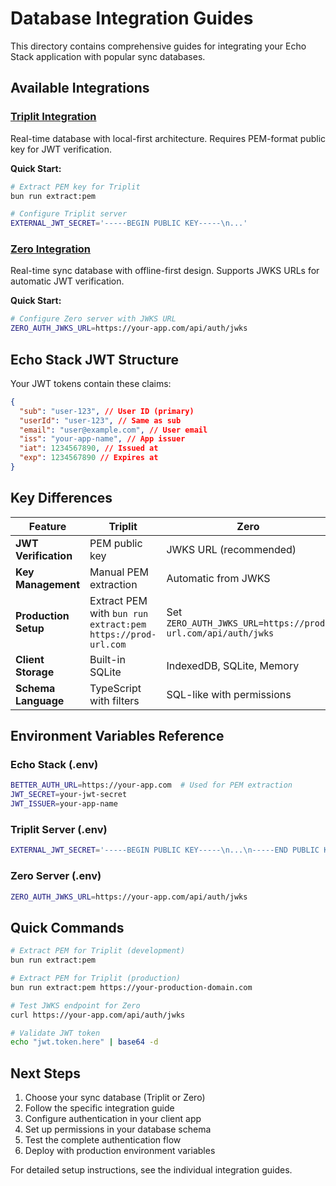 # Database Integration Guides

This directory contains comprehensive guides for integrating your Echo Stack application with popular sync databases.

## Available Integrations

### [Triplit Integration](./triplit.md)

Real-time database with local-first architecture. Requires PEM-format public key for JWT verification.

**Quick Start:**

```bash
# Extract PEM key for Triplit
bun run extract:pem

# Configure Triplit server
EXTERNAL_JWT_SECRET='-----BEGIN PUBLIC KEY-----\n...'
```

### [Zero Integration](./zero.md)

Real-time sync database with offline-first design. Supports JWKS URLs for automatic JWT verification.

**Quick Start:**

```bash
# Configure Zero server with JWKS URL
ZERO_AUTH_JWKS_URL=https://your-app.com/api/auth/jwks
```

## Echo Stack JWT Structure

Your JWT tokens contain these claims:

```json
{
  "sub": "user-123", // User ID (primary)
  "userId": "user-123", // Same as sub
  "email": "user@example.com", // User email
  "iss": "your-app-name", // App issuer
  "iat": 1234567890, // Issued at
  "exp": 1234567890 // Expires at
}
```

## Key Differences

| Feature              | Triplit                                                     | Zero                                                        |
| -------------------- | ----------------------------------------------------------- | ----------------------------------------------------------- |
| **JWT Verification** | PEM public key                                              | JWKS URL (recommended)                                      |
| **Key Management**   | Manual PEM extraction                                       | Automatic from JWKS                                         |
| **Production Setup** | Extract PEM with `bun run extract:pem https://prod-url.com` | Set `ZERO_AUTH_JWKS_URL=https://prod-url.com/api/auth/jwks` |
| **Client Storage**   | Built-in SQLite                                             | IndexedDB, SQLite, Memory                                   |
| **Schema Language**  | TypeScript with filters                                     | SQL-like with permissions                                   |

## Environment Variables Reference

### Echo Stack (.env)

```bash
BETTER_AUTH_URL=https://your-app.com  # Used for PEM extraction
JWT_SECRET=your-jwt-secret
JWT_ISSUER=your-app-name
```

### Triplit Server (.env)

```bash
EXTERNAL_JWT_SECRET='-----BEGIN PUBLIC KEY-----\n...\n-----END PUBLIC KEY-----'
```

### Zero Server (.env)

```bash
ZERO_AUTH_JWKS_URL=https://your-app.com/api/auth/jwks
```

## Quick Commands

```bash
# Extract PEM for Triplit (development)
bun run extract:pem

# Extract PEM for Triplit (production)
bun run extract:pem https://your-production-domain.com

# Test JWKS endpoint for Zero
curl https://your-app.com/api/auth/jwks

# Validate JWT token
echo "jwt.token.here" | base64 -d
```

## Next Steps

1. Choose your sync database (Triplit or Zero)
2. Follow the specific integration guide
3. Configure authentication in your client app
4. Set up permissions in your database schema
5. Test the complete authentication flow
6. Deploy with production environment variables

For detailed setup instructions, see the individual integration guides.
